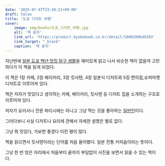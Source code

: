 ```yaml
---
date: '2025-07-07T23:38:21+09:00'
draft: false
title: '도쿄 디저트 여행'
cover:
    image: img/books/도쿄_디저트_여행.jpg
    alt: '책 표지' 
    link_url: 'https://product.kyobobook.co.kr/detail/S000209649293'
    link_target: "_blank"
    caption: '책 표지'
---
```



지난번에 [일본 도쿄 백년 맛집 탐구 생활](https://hwkim301.com/posts/books/07-05/)을 재미있게 읽고 나서 비슷한 책이 없을까 고민하다가 이 책을 읽게 되었다. 

이 책은 1장 카페, 2장 베이커리, 3장 킷사텐, 4장 일본식 디저트와 5장 편의점,슈퍼마켓 디저트로 이루어져 있다. 

책은 저자가 맛있다고 생각하는 카페, 베이커리, 킷사텐 등 디저트 집을 소개하는 구조로 이루어져 있다. 

저자가 요리사나 전문 파티시에는 아니고 그냥 먹는 것을 좋아하는 [일반인](https://www.instagram.com/sos_jeong/?hl=en)이다. 

그러다보니 사실 디저트나 요리에 관해서 자세한 설명은 별로 없다. 

그냥 뭐 맛있다, 가보면 좋겠다 이런 평이 많다. 

책을 읽으면서 킷사텐이라는 단어를 처음 들어봤다. 일본 전통 커피숍이라는 뜻이다. 

그냥 한 번 앉은 자리에서 처음부터 끝까지 부담없이 사진을 보면서 읽을 수 있는 책이다. 